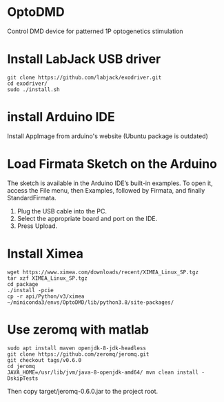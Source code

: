 # OptoDMD

Control DMD device for patterned 1P optogenetics stimulation

# Install LabJack USB driver

```
git clone https://github.com/labjack/exodriver.git
cd exodriver/
sudo ./install.sh   
```

# install Arduino IDE

Install AppImage from arduino's website (Ubuntu package is outdated)

# Load Firmata Sketch on the Arduino

The sketch is available in the Arduino IDE’s built-in examples. To open it, access the File menu, then Examples, followed by Firmata, and finally StandardFirmata.
1. Plug the USB cable into the PC.  
2. Select the appropriate board and port on the IDE.  
3. Press Upload.  

# Install Ximea

```
wget https://www.ximea.com/downloads/recent/XIMEA_Linux_SP.tgz
tar xzf XIMEA_Linux_SP.tgz
cd package
./install -pcie
cp -r api/Python/v3/ximea ~/miniconda3/envs/OptoDMD/lib/python3.8/site-packages/
```

# Use zeromq with matlab

```
sudo apt install maven openjdk-8-jdk-headless
git clone https://github.com/zeromq/jeromq.git
git checkout tags/v0.6.0
cd jeromq
JAVA_HOME=/usr/lib/jvm/java-8-openjdk-amd64/ mvn clean install -DskipTests
```

Then copy target/jeromq-0.6.0.jar to the project root.